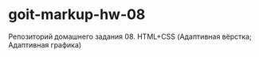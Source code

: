 # goit-markup-hw-08
Репозиторий домашнего задания 08. HTML+CSS (Адаптивная вёрстка; Адаптивная графика) 
